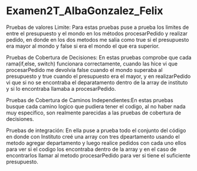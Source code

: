 # Examen2T_AlbaGonzalez_Felix
Pruebas de valores Limite: Para estas pruebas puse a prueba los limites de entre el presupuesto y el mondo en los métodos procesarPedido y realizar pedido, en donde en los dos metodos me salia como true si el presupuesto era mayor al mondo y false si era el mondo el que era superior.

Pruebas de Cobertura de Decisiones: En estas pruebas comprobe que cada rama(if,else, switch)  funcionara correctamente, cuando las hice vi que procesarPedido me devolvia false cuando el mondo superaba al presupuesto y true cuando el presupuesto era el mayor, y en realizarPedido vi que si no se encontraba el deparatamento dentro de la array de instituto y si lo encontraba llamaba a procesarPedido.

Pruebas de Cobertura de Caminos Independientes:En estas pruebas busque cada camino logico que pudiera tener el codigo, al no haber nada muy especifico, son realmente parecidas a las pruebas de cobertura de decisiones.

Pruebas de integración: En ella puse a prueba todo el conjunto del código en donde con Instituto creé una array con tres dpeartamento usando el metodo agregar departamento y luego realice pedidos con cada uno ellos para ver si el codigo los encontraba dentro de la array y en el caso de encontrarlos llamar al metodo procesarPedido para ver si tiene el suficiente presupuesto.
